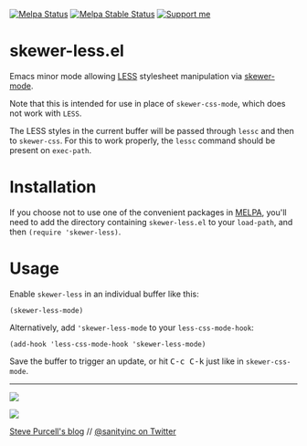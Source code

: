 [![Melpa Status](http://melpa.org/packages/skewer-less-badge.svg)](http://melpa.org/#/skewer-less)
[![Melpa Stable Status](http://stable.melpa.org/packages/skewer-less-badge.svg)](http://stable.melpa.org/#/skewer-less)
<a href="https://www.patreon.com/sanityinc"><img alt="Support me" src="https://img.shields.io/badge/Support%20Me-%F0%9F%92%97-ff69b4.svg"></a>

skewer-less.el
==============

Emacs minor mode allowing [LESS](http://lesscss.org) stylesheet
manipulation via [skewer-mode](https://github.com/skeeto/skewer-mode).

Note that this is intended for use in place of `skewer-css-mode`,
which does not work with `LESS`.

The LESS styles in the current buffer will be passed through `lessc`
and then to `skewer-css`.  For this to work properly, the `lessc`
command should be present on `exec-path`.

Installation
=============

If you choose not to use one of the convenient packages in
[MELPA][melpa], you'll need to add the directory containing
`skewer-less.el` to your `load-path`, and then `(require
'skewer-less)`.

Usage
=====

Enable `skewer-less` in an individual buffer like this:

```elisp
(skewer-less-mode)
```

Alternatively, add `'skewer-less-mode` to your `less-css-mode-hook`:

```elisp
(add-hook 'less-css-mode-hook 'skewer-less-mode)
```

Save the buffer to trigger an update, or hit <kbd>C-c C-k</kbd> just
like in `skewer-css-mode`.

[melpa]: http://melpa.org

<hr>

[![](http://api.coderwall.com/purcell/endorsecount.png)](http://coderwall.com/purcell)

[![](http://www.linkedin.com/img/webpromo/btn_liprofile_blue_80x15.png)](http://uk.linkedin.com/in/stevepurcell)

[Steve Purcell's blog](http://www.sanityinc.com/) // [@sanityinc on Twitter](https://twitter.com/sanityinc)
